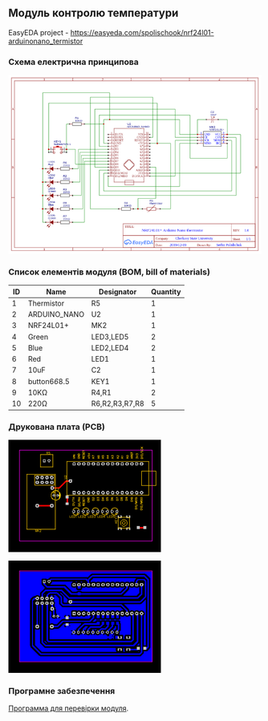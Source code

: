 ## Модуль контролю температури

EasyEDA project - 
https://easyeda.com/spolischook/nrf24l01-arduinonano_termistor

### Схема електрична принципова

![схема підключення](doc/images/Schematic_NRF24L01+arduinoNano_termistor.png)

### Список елементів модуля (BOM, bill of materials)

|ID |Name         |Designator         |Quantity|
|---|-------------|-------------------|--------|
|1  |Thermistor   |R5                 |1       |
|2  |ARDUINO_NANO |U2                 |1       |
|3  |NRF24L01+    |MK2                |1       |
|4  |Green        |LED3,LED5          |2       |
|5  |Blue         |LED2,LED4          |2       |
|6  |Red          |LED1               |1       |
|7  |10uF         |C2                 |1       |
|8  |button6*6*8.5|KEY1               |1       |
|9  |10KΩ         |R4,R1              |2       |
|10 |220Ω         |R6,R2,R3,R7,R8     |5       |


### Друкована плата (PCB)

![PCB top](doc/images/PCB_top.png)

![PCB top](doc/images/PCB_bottom.png)

### Програмне забезпечення

[Программа для перевірки модуля](src/main.cpp).

